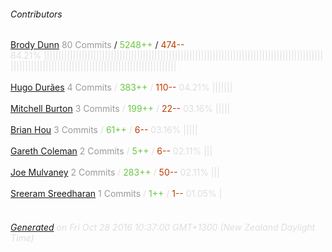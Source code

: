 ###### Contributors
[Brody Dunn](https://github.com/brodyd)
<font color="#999">80 Commits</font> / <font color="#6cc644">5248++</font> / <font color="#bd3c00"> 474--</font>
<font color="#dedede">84.21%&nbsp;<font color="#dedede">|||||||||||||||||||||||||||||||||||||||||||||||||||||||||||||||||||||||||||||||||||||||||||||||||||||||||||||||||||||||||||||||||||||||||||||||||||||||||</font><br><br>
[Hugo Durães](https://github.com/hugoduraes)
<font color="#999">4 Commits</font> / <font color="#6cc644">383++</font> / <font color="#bd3c00"> 110--</font>
<font color="#dedede">04.21%&nbsp;<font color="#dedede">|||||||</font><br><br>
[Mitchell Burton](https://github.com/MitchellBurton)
<font color="#999">3 Commits</font> / <font color="#6cc644">199++</font> / <font color="#bd3c00"> 22--</font>
<font color="#dedede">03.16%&nbsp;<font color="#dedede">|||||</font><br><br>
[Brian Hou](https://github.com/brhou)
<font color="#999">3 Commits</font> / <font color="#6cc644">61++</font> / <font color="#bd3c00"> 6--</font>
<font color="#dedede">03.16%&nbsp;<font color="#dedede">|||||</font><br><br>
[Gareth Coleman](https://github.com/layerzerolabs)
<font color="#999">2 Commits</font> / <font color="#6cc644">5++</font> / <font color="#bd3c00"> 6--</font>
<font color="#dedede">02.11%&nbsp;<font color="#dedede">|||</font><br><br>
[Joe Mulvaney](https://github.com/mycrobe)
<font color="#999">2 Commits</font> / <font color="#6cc644">283++</font> / <font color="#bd3c00"> 50--</font>
<font color="#dedede">02.11%&nbsp;<font color="#dedede">|||</font><br><br>
[Sreeram Sreedharan](https://github.com/ssreedharan)
<font color="#999">1 Commits</font> / <font color="#6cc644">1++</font> / <font color="#bd3c00"> 1--</font>
<font color="#dedede">01.05%&nbsp;<font color="#dedede">|</font><br><br>
###### [Generated](https://github.com/jakeleboeuf/contributor) on Fri Oct 28 2016 10:37:00 GMT+1300 (New Zealand Daylight Time)